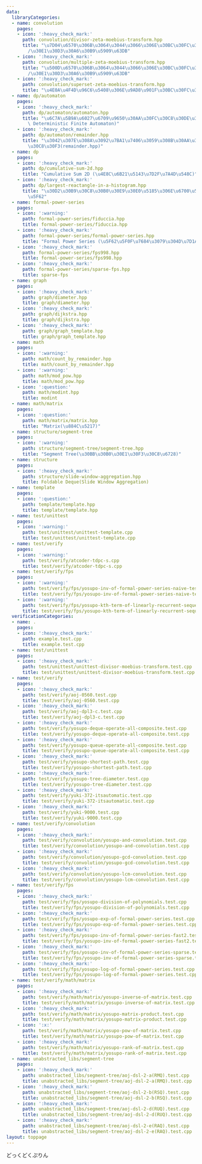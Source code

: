 ```yaml
---
data:
  libraryCategories:
  - name: convolution
    pages:
    - icon: ':heavy_check_mark:'
      path: convolution/divisor-zeta-moebius-transform.hpp
      title: "\u7D04\u6570\u306B\u3064\u3044\u3066\u306E\u30BC\u30FC\u30BF\u5909\u63DB\
        /\u30E1\u30D3\u30A6\u30B9\u5909\u63DB"
    - icon: ':heavy_check_mark:'
      path: convolution/multiple-zeta-moebius-transform.hpp
      title: "\u500D\u6570\u306B\u3064\u3044\u3066\u306E\u30BC\u30FC\u30BF\u5909\u63DB\
        /\u30E1\u30D3\u30A6\u30B9\u5909\u63DB"
    - icon: ':heavy_check_mark:'
      path: convolution/superset-zeta-moebius-transform.hpp
      title: "\u4E0A\u4F4D\u96C6\u5408\u306E\u9AD8\u901F\u30BC\u30FC\u30BF\u5909\u63DB"
  - name: dp/automaton
    pages:
    - icon: ':heavy_check_mark:'
      path: dp/automaton/automaton.hpp
      title: "\u6C7A\u5B9A\u6027\u6709\u9650\u30AA\u30FC\u30C8\u30DE\u30C8\u30F3(DFA,\
        \ Deterministic Finite Automaton)"
    - icon: ':heavy_check_mark:'
      path: dp/automaton/remainder.hpp
      title: "\u3042\u307E\u308A\u3092\u7BA1\u7406\u3059\u308B\u30AA\u30FC\u30C8\u30DE\
        \u30C8\u30F3(remainder.hpp)"
  - name: dp
    pages:
    - icon: ':heavy_check_mark:'
      path: dp/cumulative-sum-2d.hpp
      title: "Cumulative Sum 2D (\u4E8C\u6B21\u5143\u7D2F\u7A4D\u548C)"
    - icon: ':heavy_check_mark:'
      path: dp/largest-reactangle-in-a-histogram.hpp
      title: "\u30D2\u30B9\u30C8\u30B0\u30E9\u30E0\u5185\u306E\u6700\u5927\u9577\u65B9\
        \u5F62"
  - name: formal-power-series
    pages:
    - icon: ':warning:'
      path: formal-power-series/fiduccia.hpp
      title: formal-power-series/fiduccia.hpp
    - icon: ':heavy_check_mark:'
      path: formal-power-series/formal-power-series.hpp
      title: "Formal Power Series (\u5F62\u5F0F\u7684\u3079\u304D\u7D1A\u6570)"
    - icon: ':heavy_check_mark:'
      path: formal-power-series/fps998.hpp
      title: formal-power-series/fps998.hpp
    - icon: ':heavy_check_mark:'
      path: formal-power-series/sparse-fps.hpp
      title: sparse-fps
  - name: graph
    pages:
    - icon: ':heavy_check_mark:'
      path: graph/diameter.hpp
      title: graph/diameter.hpp
    - icon: ':heavy_check_mark:'
      path: graph/dijkstra.hpp
      title: graph/dijkstra.hpp
    - icon: ':heavy_check_mark:'
      path: graph/graph_template.hpp
      title: graph/graph_template.hpp
  - name: math
    pages:
    - icon: ':warning:'
      path: math/count_by_remainder.hpp
      title: math/count_by_remainder.hpp
    - icon: ':warning:'
      path: math/mod_pow.hpp
      title: math/mod_pow.hpp
    - icon: ':question:'
      path: math/modint.hpp
      title: modint
  - name: math/matrix
    pages:
    - icon: ':question:'
      path: math/matrix/matrix.hpp
      title: "Matrix(\u884C\u5217)"
  - name: structure/segment-tree
    pages:
    - icon: ':warning:'
      path: structure/segment-tree/segment-tree.hpp
      title: "Segment Tree(\u30BB\u30B0\u30E1\u30F3\u30C8\u6728)"
  - name: structure
    pages:
    - icon: ':heavy_check_mark:'
      path: structure/slide-window-aggregation.hpp
      title: Foldable Deque(Slide Window Aggregation)
  - name: template
    pages:
    - icon: ':question:'
      path: template/template.hpp
      title: template/template.hpp
  - name: test/unittest
    pages:
    - icon: ':warning:'
      path: test/unittest/unittest-template.cpp
      title: test/unittest/unittest-template.cpp
  - name: test/verify
    pages:
    - icon: ':warning:'
      path: test/verify/atcoder-tdpc-s.cpp
      title: test/verify/atcoder-tdpc-s.cpp
  - name: test/verify/fps
    pages:
    - icon: ':warning:'
      path: test/verify/fps/yosupo-inv-of-formal-power-series-naive-test.cpp
      title: test/verify/fps/yosupo-inv-of-formal-power-series-naive-test.cpp
    - icon: ':warning:'
      path: test/verify/fps/yosupo-kth-term-of-linearly-recurrent-sequence-test.cpp
      title: test/verify/fps/yosupo-kth-term-of-linearly-recurrent-sequence-test.cpp
  verificationCategories:
  - name: .
    pages:
    - icon: ':heavy_check_mark:'
      path: example.test.cpp
      title: example.test.cpp
  - name: test/unittest
    pages:
    - icon: ':heavy_check_mark:'
      path: test/unittest/unittest-divisor-moebius-transform.test.cpp
      title: test/unittest/unittest-divisor-moebius-transform.test.cpp
  - name: test/verify
    pages:
    - icon: ':heavy_check_mark:'
      path: test/verify/aoj-0560.test.cpp
      title: test/verify/aoj-0560.test.cpp
    - icon: ':heavy_check_mark:'
      path: test/verify/aoj-dpl3-c.test.cpp
      title: test/verify/aoj-dpl3-c.test.cpp
    - icon: ':heavy_check_mark:'
      path: test/verify/yosupo-deque-operate-all-composite.test.cpp
      title: test/verify/yosupo-deque-operate-all-composite.test.cpp
    - icon: ':heavy_check_mark:'
      path: test/verify/yosupo-queue-operate-all-composite.test.cpp
      title: test/verify/yosupo-queue-operate-all-composite.test.cpp
    - icon: ':heavy_check_mark:'
      path: test/verify/yosupo-shortest-path.test.cpp
      title: test/verify/yosupo-shortest-path.test.cpp
    - icon: ':heavy_check_mark:'
      path: test/verify/yosupo-tree-diameter.test.cpp
      title: test/verify/yosupo-tree-diameter.test.cpp
    - icon: ':heavy_check_mark:'
      path: test/verify/yuki-372-itsautomatic.test.cpp
      title: test/verify/yuki-372-itsautomatic.test.cpp
    - icon: ':heavy_check_mark:'
      path: test/verify/yuki-9000.test.cpp
      title: test/verify/yuki-9000.test.cpp
  - name: test/verify/convolution
    pages:
    - icon: ':heavy_check_mark:'
      path: test/verify/convolution/yosupo-and-convolution.test.cpp
      title: test/verify/convolution/yosupo-and-convolution.test.cpp
    - icon: ':heavy_check_mark:'
      path: test/verify/convolution/yosupo-gcd-convolution.test.cpp
      title: test/verify/convolution/yosupo-gcd-convolution.test.cpp
    - icon: ':heavy_check_mark:'
      path: test/verify/convolution/yosupo-lcm-convolution.test.cpp
      title: test/verify/convolution/yosupo-lcm-convolution.test.cpp
  - name: test/verify/fps
    pages:
    - icon: ':heavy_check_mark:'
      path: test/verify/fps/yosupo-division-of-polynomials.test.cpp
      title: test/verify/fps/yosupo-division-of-polynomials.test.cpp
    - icon: ':heavy_check_mark:'
      path: test/verify/fps/yosupo-exp-of-formal-power-series.test.cpp
      title: test/verify/fps/yosupo-exp-of-formal-power-series.test.cpp
    - icon: ':heavy_check_mark:'
      path: test/verify/fps/yosupo-inv-of-formal-power-series-fast2.test.cpp
      title: test/verify/fps/yosupo-inv-of-formal-power-series-fast2.test.cpp
    - icon: ':heavy_check_mark:'
      path: test/verify/fps/yosupo-inv-of-formal-power-series-sparse.test.cpp
      title: test/verify/fps/yosupo-inv-of-formal-power-series-sparse.test.cpp
    - icon: ':heavy_check_mark:'
      path: test/verify/fps/yosupo-log-of-formal-power-series.test.cpp
      title: test/verify/fps/yosupo-log-of-formal-power-series.test.cpp
  - name: test/verify/math/matrix
    pages:
    - icon: ':heavy_check_mark:'
      path: test/verify/math/matrix/yosupo-inverse-of-matrix.test.cpp
      title: test/verify/math/matrix/yosupo-inverse-of-matrix.test.cpp
    - icon: ':heavy_check_mark:'
      path: test/verify/math/matrix/yosupo-matrix-product.test.cpp
      title: test/verify/math/matrix/yosupo-matrix-product.test.cpp
    - icon: ':x:'
      path: test/verify/math/matrix/yosupo-pow-of-matrix.test.cpp
      title: test/verify/math/matrix/yosupo-pow-of-matrix.test.cpp
    - icon: ':heavy_check_mark:'
      path: test/verify/math/matrix/yosupo-rank-of-matrix.test.cpp
      title: test/verify/math/matrix/yosupo-rank-of-matrix.test.cpp
  - name: unabstracted_libs/segment-tree
    pages:
    - icon: ':heavy_check_mark:'
      path: unabstracted_libs/segment-tree/aoj-dsl-2-a(RMQ).test.cpp
      title: unabstracted_libs/segment-tree/aoj-dsl-2-a(RMQ).test.cpp
    - icon: ':heavy_check_mark:'
      path: unabstracted_libs/segment-tree/aoj-dsl-2-b(RSQ).test.cpp
      title: unabstracted_libs/segment-tree/aoj-dsl-2-b(RSQ).test.cpp
    - icon: ':heavy_check_mark:'
      path: unabstracted_libs/segment-tree/aoj-dsl-2-d(RUQ).test.cpp
      title: unabstracted_libs/segment-tree/aoj-dsl-2-d(RUQ).test.cpp
    - icon: ':heavy_check_mark:'
      path: unabstracted_libs/segment-tree/aoj-dsl-2-e(RAQ).test.cpp
      title: unabstracted_libs/segment-tree/aoj-dsl-2-e(RAQ).test.cpp
layout: toppage
---
```

どっくどくぷりん